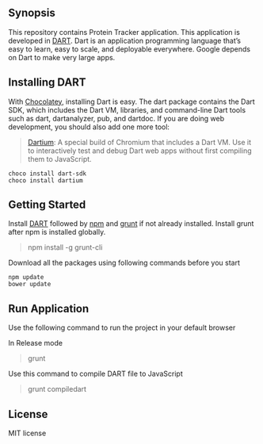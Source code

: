 ## Synopsis
This repository contains Protein Tracker application. This application is developed in [DART](https://www.dartlang.org/). Dart is an application programming language that’s easy to learn, easy to scale, and deployable everywhere. Google depends on Dart to make very large apps.

## Installing DART
With [Chocolatey](https://chocolatey.org/), installing Dart is easy. The dart package contains the Dart SDK, which includes the Dart VM, libraries, and command-line Dart tools such as dart, dartanalyzer, pub, and dartdoc. If you are doing web development, you should also add one more tool:
>[Dartium](https://webdev.dartlang.org/tools/dartium): A special build of Chromium that includes a Dart VM. Use it to interactively test and debug Dart web apps without first compiling them to JavaScript.

```shell
choco install dart-sdk
choco install dartium
```

## Getting Started
Install [DART](https://www.dartlang.org/install/windows) followed by [npm](https://www.npmjs.com/package/npm) and [grunt](http://gruntjs.com/getting-started) if not already installed. Install grunt after npm is installed globally.
>npm install -g grunt-cli

Download all the packages using following commands before you start

```shell
npm update
bower update
```

## Run Application
Use the following command to run the project in your default browser

In Release mode
>grunt

Use this command to compile DART file to JavaScript
>grunt compiledart

## License
MIT license
